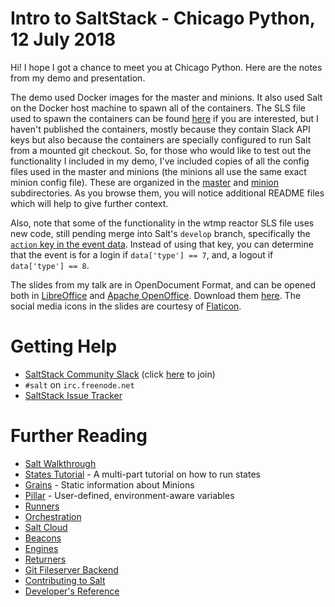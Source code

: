 # Intro to SaltStack - Chicago Python, 12 July 2018

Hi! I hope I got a chance to meet you at Chicago Python. Here are the notes
from my demo and presentation.

The demo used Docker images for the master and minions. It also used Salt on
the Docker host machine to spawn all of the containers. The SLS file used to
spawn the containers can be found
[here](https://github.com/terminalmage/talks/tree/master/2018-07-chipy/chipy.sls)
if you are interested, but I haven't published the containers, mostly because
they contain Slack API keys but also because the containers are specially
configured to run Salt from a mounted git checkout. So, for those who would
like to test out the functionality I included in my demo, I've included copies
of all the config files used in the master and minions (the minions all use the
same exact minion config file). These are organized in the
[master](https://github.com/terminalmage/talks/tree/master/2018-07-chipy/master)
and
[minion](https://github.com/terminalmage/talks/tree/master/2018-07-chipy/minion/etc/salt)
subdirectories. As you browse them, you will notice additional README files
which will help to give further context.

Also, note that some of the functionality in the wtmp reactor SLS file uses new
code, still pending merge into Salt's `develop` branch, specifically the
[`action` key in the event
data](https://github.com/terminalmage/talks/blob/master/2018-07-chipy/master/srv/salt/reactor/wtmp.sls#L7).
Instead of using that key, you can determine that the event is for a login if
`data['type'] == 7`, and, a logout if `data['type'] == 8`.

The slides from my talk are in OpenDocument Format, and can be opened both in
[LibreOffice](https://www.libreoffice.org/) and [Apache
OpenOffice](https://www.openoffice.org/). Download them
[here](https://github.com/terminalmage/talks/tree/master/2018-07-chipy/ChiPy.odp).
The social media icons in the slides are courtesy of
[Flaticon](https://www.flaticon.com/).

# Getting Help

- [SaltStack Community Slack](https://saltstackcommunity.slack.com/messages) (click [here](http://saltstackcommunity.herokuapp.com/) to join)
- `#salt` on `irc.freenode.net`
- [SaltStack Issue Tracker](https://github.com/saltstack/salt/issues)

# Further Reading

- [Salt Walkthrough](https://docs.saltstack.com/en/latest/topics/tutorials/walkthrough.html#tutorial-salt-walk-through)
- [States Tutorial](https://docs.saltstack.com/en/latest/topics/tutorials/states_pt1.html) - A multi-part tutorial on how to run states
- [Grains](https://docs.saltstack.com/en/latest/topics/grains/) - Static information about Minions
- [Pillar](https://docs.saltstack.com/en/latest/topics/tutorials/pillar.html) - User-defined, environment-aware variables
- [Runners](https://docs.saltstack.com/en/latest/ref/runners/)
- [Orchestration](https://docs.saltstack.com/en/latest/topics/orchestrate/orchestrate_runner.html)
- [Salt Cloud](https://docs.saltstack.com/en/latest/topics/cloud/)
- [Beacons](https://docs.saltstack.com/en/latest/topics/beacons/)
- [Engines](https://docs.saltstack.com/en/latest/topics/engines/index.html)
- [Returners](https://docs.saltstack.com/en/latest/ref/returners/)
- [Git Fileserver Backend](https://docs.saltstack.com/en/latest/topics/tutorials/gitfs.html)
- [Contributing to Salt](https://docs.saltstack.com/en/latest/topics/development/contributing.html)
- [Developer's Reference](https://docs.saltstack.com/en/latest/topics/development/)
